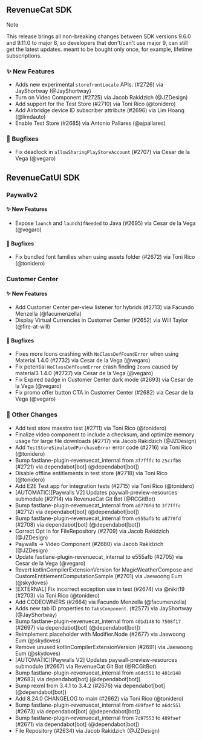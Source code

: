 ## RevenueCat SDK
> [!NOTE]  
> This release brings all non-breaking changes between SDK versions 9.6.0 and 9.11.0 to major 8, so developers that don't/can't use major 9, can still get the latest updates. meant to be bought only once, for example, lifetime subscriptions.

### ✨ New Features
* Adds new experimental `storefrontLocale` APIs. (#2726) via JayShortway (@JayShortway)
* Turn on Video Component (#2725) via Jacob Rakidzich (@JZDesign)
* Add support for the Test Store (#2710) via Toni Rico (@tonidero)
* Add Airbridge device ID subscriber attribute (#2696) via Lim Hoang (@limdauto)
* Enable Test Store (#2685) via Antonio Pallares (@ajpallares)
### 🐞 Bugfixes
* Fix deadlock in `allowSharingPlayStoreAccount` (#2707) via Cesar de la Vega (@vegaro)

## RevenueCatUI SDK
### Paywallv2
#### ✨ New Features
* Expose `launch` and `launchIfNeeded` to Java (#2695) via Cesar de la Vega (@vegaro)
#### 🐞 Bugfixes
* Fix bundled font families when using assets folder (#2672) via Toni Rico (@tonidero)
### Customer Center
#### ✨ New Features
* Add Customer Center per-view listener for hybrids (#2713) via Facundo Menzella (@facumenzella)
* Display Virtual Currencies in Customer Center (#2652) via Will Taylor (@fire-at-will)
#### 🐞 Bugfixes
* Fixes more Icons crashing with `NoClassDefFoundError` when using Material 1.4.0 (#2732) via Cesar de la Vega (@vegaro)
* Fix potential `NoClassDefFoundError` crash finding `Icons` caused by material3 1.4.0  (#2727) via Cesar de la Vega (@vegaro)
* Fix Expired badge in Customer Center dark mode (#2693) via Cesar de la Vega (@vegaro)
* Fix promo offer button CTA in Customer Center (#2682) via Cesar de la Vega (@vegaro)

### 🔄 Other Changes
* Add test store maestro test (#2711) via Toni Rico (@tonidero)
* Finalize video component to include a checksum, and optimize memory usage for large file downloads (#2717) via Jacob Rakidzich (@JZDesign)
* Add `TestStoreSimulatedPurchaseError` error code (#2716) via Toni Rico (@tonidero)
* Bump fastlane-plugin-revenuecat_internal from `3f7fffc` to `25c7fb8` (#2721) via dependabot[bot] (@dependabot[bot])
* Disable offline entitlements in test store (#2718) via Toni Rico (@tonidero)
* Add E2E Test app for integration tests (#2715) via Toni Rico (@tonidero)
* [AUTOMATIC][Paywalls V2] Updates paywall-preview-resources submodule (#2714) via RevenueCat Git Bot (@RCGitBot)
* Bump fastlane-plugin-revenuecat_internal from `a8770fd` to `3f7fffc` (#2712) via dependabot[bot] (@dependabot[bot])
* Bump fastlane-plugin-revenuecat_internal from `e555afb` to `a8770fd` (#2708) via dependabot[bot] (@dependabot[bot])
* Correct Opt In for FileRepository (#2709) via Jacob Rakidzich (@JZDesign)
* Paywalls -> Video Component (#2680) via Jacob Rakidzich (@JZDesign)
* Update fastlane-plugin-revenuecat_internal to e555afb (#2705) via Cesar de la Vega (@vegaro)
* Revert kotlinCompilerExtensionVersion for MagicWeatherCompose and CustomEntitlementComputationSample (#2701) via Jaewoong Eum (@skydoves)
* [EXTERNAL] Fix incorrect exception use in test (#2674) via @nikit19 (#2703) via Toni Rico (@tonidero)
* Add CODEOWNERS (#2664) via Facundo Menzella (@facumenzella)
* Adds new tab ID properties to `TabsComponent`. (#2577) via JayShortway (@JayShortway)
* Bump fastlane-plugin-revenuecat_internal from `401d148` to `7508f17` (#2697) via dependabot[bot] (@dependabot[bot])
* Reimplement placeholder with Modifier.Node (#2677) via Jaewoong Eum (@skydoves)
* Remove unused kotlinCompilerExtensionVersion (#2691) via Jaewoong Eum (@skydoves)
* [AUTOMATIC][Paywalls V2] Updates paywall-preview-resources submodule (#2667) via RevenueCat Git Bot (@RCGitBot)
* Bump fastlane-plugin-revenuecat_internal from `a6dc551` to `401d148` (#2683) via dependabot[bot] (@dependabot[bot])
* Bump rexml from 3.4.1 to 3.4.2 (#2676) via dependabot[bot] (@dependabot[bot])
* Add 8.24.0 CHANGELOG to main (#2662) via Toni Rico (@tonidero)
* Bump fastlane-plugin-revenuecat_internal from `489faef` to `a6dc551` (#2673) via dependabot[bot] (@dependabot[bot])
* Bump fastlane-plugin-revenuecat_internal from `7d97553` to `489faef` (#2671) via dependabot[bot] (@dependabot[bot])
* File Repository (#2634) via Jacob Rakidzich (@JZDesign)
